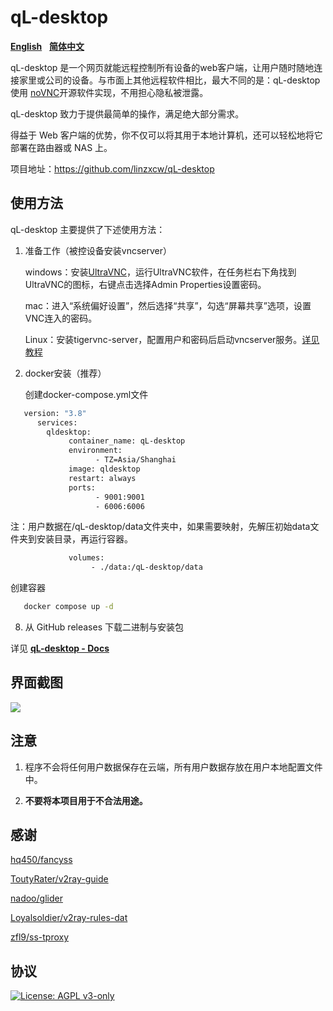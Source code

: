 # qL-desktop

[**English**](https://github.com/linzxcw/qL-desktop/main/README.md)&nbsp;&nbsp;&nbsp;[**简体中文**](https://github.com/linzxcw/qL-desktop/main/README_zh.md)

qL-desktop 是一个网页就能远程控制所有设备的web客户端，让用户随时随地连接家里或公司的设备。与市面上其他远程软件相比，最大不同的是：qL-desktop使用 [noVNC](https://github.com/novnc/noVNC)开源软件实现，不用担心隐私被泄露。

qL-desktop 致力于提供最简单的操作，满足绝大部分需求。

得益于 Web 客户端的优势，你不仅可以将其用于本地计算机，还可以轻松地将它部署在路由器或 NAS 上。

项目地址：https://github.com/linzxcw/qL-desktop


## 使用方法

qL-desktop 主要提供了下述使用方法：
1. 准备工作（被控设备安装vncserver）
   
    windows：安装[UltraVNC](https://github.com/ultravnc/UltraVNC)，运行UltraVNC软件，在任务栏右下角找到UltraVNC的图标，右键点击选择Admin Properties设置密码。

    mac：进入“系统偏好设置”，然后选择“共享”，勾选“屏幕共享”选项，设置VNC连入的密码。

    Linux：安装tigervnc-server，配置用户和密码后启动vncserver服务。[详见教程](https://blog.csdn.net/u013105927/article/details/135550558)
	      
2. docker安装（推荐）

   创建docker-compose.yml文件
```bash
   version: "3.8"
      services:
        qldesktop:
             container_name: qL-desktop
             environment:
                   - TZ=Asia/Shanghai
             image: qldesktop
             restart: always
             ports:
                   - 9001:9001
                   - 6006:6006
```
   注：用户数据在/qL-desktop/data文件夹中，如果需要映射，先解压初始data文件夹到安装目录，再运行容器。
```bash   
             volumes:
                  - ./data:/qL-desktop/data   
```
   创建容器
```bash
   docker compose up -d
``` 
8. 从 GitHub releases 下载二进制与安装包

详见 [**qL-desktop - Docs**](https://qL-desktop.org/docs/prologue/introduction/)


## 界面截图

<img src="https://i.loli.net/2020/04/19/kp2oedPiSzVwgHJ.png" border="0">


## 注意

1. 程序不会将任何用户数据保存在云端，所有用户数据存放在用户本地配置文件中。

2. **不要将本项目用于不合法用途。**

## 感谢

[hq450/fancyss](https://github.com/hq450/fancyss)

[ToutyRater/v2ray-guide](https://github.com/ToutyRater/v2ray-guide/blob/master/routing/sitedata.md)

[nadoo/glider](https://github.com/nadoo/glider)

[Loyalsoldier/v2ray-rules-dat](https://github.com/Loyalsoldier/v2ray-rules-dat)

[zfl9/ss-tproxy](https://github.com/zfl9/ss-tproxy/blob/master/ss-tproxy)

## 协议

[![License: AGPL v3-only](https://img.shields.io/badge/License-AGPL%20v3-blue.svg)](https://www.gnu.org/licenses/agpl-3.0)
